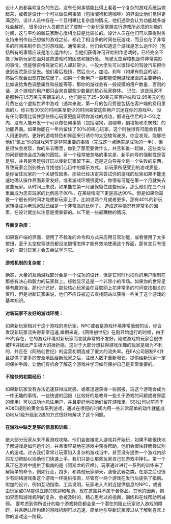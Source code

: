 设计人员都喜欢复杂的东西，没有任何事情能比得上看着一个复杂的游戏系统运做起来，或者是设计一个可以做任何事情（包括溜狗和泡咖啡）的界面让他们觉得更满足的。设计人员中存在一个互相攀比复杂度的情况，他们通常会认为功能越多游戏会越好。
很多设计人员都忘记了控制一个新玩家掌握进行游戏所必须的功能的时间，这与平均的新玩家耐心度相比较是比较长的。设计人员在他们可以获得财务支持来制作自己想做的游戏之前，都花了相当多的时间在玩游戏，而且也花了非常多的时间来制作自己的游戏就。通常来说，他们会知道这个游戏是怎么运作的（包括所有的事情应该是怎么运作的）。当他们获得许可开始制作游戏时，已经完全不能了解新玩家在面对这款游戏时的困惑和挫折感。
驾驶太空穿梭机是件非常美妙的事情，但是够资格驾驶它的人却非常少。一般大学生可以很轻松的驾驶汽车把你送到医院急诊室去。他们看后视镜，然后点火，加油，刹车（如果有机会的话），然后你就会出现在医院里了。如果一个新用户一般都能使用游戏里面的主要特色，比如说给角色调整属性和技能等等，那你的游戏会有一般规模的用户数量，否则的话，这个游戏的用户都只会来自那些少数量的核心玩家群体。
记住，这些玩家不是那种花1.5万美元买辆车的人，他们是花了25~50美元买客户端和12.95美元的包月费在这个虚拟世界中游戏（通常来说，第一月的包月费是包括在客户端的费用里面的）。你只有30天的时间甚至更少的时间来使这些用户沉迷在你的游戏中。
没有任何事情比留住那些核心玩家更能证明你游戏的成功，假设在往后的3~5年之内，没有人能开发一个可以做任何事情（包括溜狗，泡咖啡，倒垃圾和杀蜘蛛）的功能界面。如果你能在一年内留住了50%的核心玩家，这个时候很有可能会有别人用更新的，更好的游戏特色和界面来引诱你的太空梭驾驶员。你会发现，能够把他们“骗上”你的游戏列车是非常重要的事情（完成这一点确实是成功的一半），但是很快会发现，你的车去哪里，你到了那里要做什么，并且和谁一起做，这些类似的问题很快会成为新的困扰。另一个经常被忽略的事实是，新手向导的强制性是否足够，并且是否足够好玩以使新玩家留下来，还是这向导完全是一个失败的东西，导致玩家会到别处去寻找他们心目中的娱乐方式。
新玩家所感受到的游戏质量，是你留住玩家的一个关键性因素。那些已经决定来尝试你的游戏的玩家如果不能迅速地确认操作界面非常友好，或者游戏环境很宽松，你很有可能在第一个月就失去这些玩家。从时间上来说，如果能在第一月里保留住这些玩家，那么他们在三个月里面成为忠实玩家的比例高于80%，在某些情况下更是高达90%。但是如果你需要一个很长的时间才能使新玩家上手，比如说两个月或者更多，那有40%的新玩家转换成为老玩家就已经是一个非常高的比例了。
造成这种情况有非常多的因素，在设计就加以注意是很重要的。以下是一些最糟糕的情况。
#### 界面复杂度：
如果客户端的界面，使用了不标准的命令和方式来应用日常功能，或者使用了太多按扭，至于太空梭驾驶员都没法搞懂怎样才能有效地使用这个界面，那肯定只有很少的一部分玩家才会去尝试学习它。
#### 游戏机制的复杂度：
确实，大量的互动游戏部分会是一个成功的设计，但是它同时也把你的用户限制在那些有决心和毅力的玩家群上。经验显示这是一个非常小的市场。如果你的世界足够有趣的话，那也许还好，那些核心玩家会在互联网上花非常多的时间查找相关的资料，但是对新玩家来说，他们不应该被迫去查找网站以获得一些关于这个游戏的基本知识。
#### 对新玩家不友好的游戏环境：
如果新玩家相对于这个游戏的老玩家，NPC或者是游戏环境非常脆弱的话，你会发现新玩家流失得非常迅速,举例来说，《网络创世纪》在刚开始运行的时候，由于PK的存在，它的游戏环境对新玩家而言就非常的不友好。刚进游戏的玩家会很快被PK并因此产生极大的挫折感。这对于大部分想获得游戏乐趣的玩家是极为不利的，并且在《网络创世纪》的运营初期造成了很大的流失率。在EA公司限制PK并且提供了更多的安全地区给新玩家之后，注册人数才重新增长。提供给新玩家一定的保护手段，让他们有机会了解这个游戏并学习如何保护自己是非常重要的。
#### 不愉快的初期经历：
如果新玩家没有办法迅速获得成就感，或者迅速获得一些回报，玩这个游戏会成为一件无趣的事情。一些快速的回报（比较好的是教导一些关于游戏的问题或者界面的使用）可以成功地抓住用户，并且更好地把他们留在游戏里。SSI公司以前基于AD&D规则的黄金盒系列游戏，通过在很短的时间内用一些非常简单的动作就能成功地从1级升级到2级的方式很好地解决了这个问题。
#### 在游戏中缺乏足够的信息和训练：
绝大部分玩家从来不看游戏攻略，他们会直接进入游戏并开始玩，如果不能很快地了解游戏是如何运作的，并且很容易地在游戏中获得帮助，他们会很快转而尝试别人的游戏。过去我们常常让玩家陷入复杂的游戏当中，甚至没有提供一个游戏内部的互动帮助以协助他们快速上手。我们只是让那些玩家自己在游戏中挣扎。第一个真正在游戏中提供了指南的是《阿斯龙的召唤》，玩家通过进行一系列的训练来了解简单的命令，例如行走，跑步，和其他玩家聊天，装备武器之类。在那之后也很少有网络游戏象这个游戏一样提供指南，尽管有一两个游戏在发行后提供了指南。
附加的设计，例如互动指南，工具说明，玩家进入点附近提供信息的NPC，或者由玩家或GM提供立即的欢迎和帮助，现在这些并不属于奢侈品。其他的因素，例如界面和游戏机制的复杂，会被及时的，精心思考过的指南，训练和在线帮助所减弱。
要考虑到你所设计的每个游戏特色都会是一个潜在的阻止玩家进入游戏的障碍，并且确认所构建的游戏机制可以迅速，简单地引导新玩家渡过从了解到喜欢上你的游戏这一阶段。